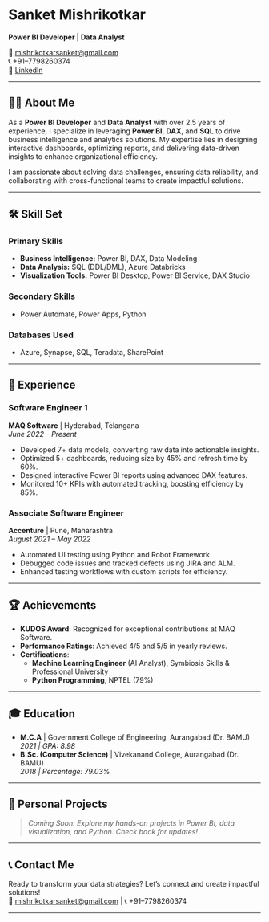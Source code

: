 # Sanket Mishrikotkar  
**Power BI Developer | Data Analyst**  

📧 mishrikotkarsanket@gmail.com  
📞 +91–7798260374  
🔗 [LinkedIn](#)  

---

## 👨‍💻 About Me  

As a **Power BI Developer** and **Data Analyst** with over 2.5 years of experience, I specialize in leveraging **Power BI**, **DAX**, and **SQL** to drive business intelligence and analytics solutions. My expertise lies in designing interactive dashboards, optimizing reports, and delivering data-driven insights to enhance organizational efficiency.  

I am passionate about solving data challenges, ensuring data reliability, and collaborating with cross-functional teams to create impactful solutions.  

---

## 🛠️ Skill Set  

### Primary Skills  
- **Business Intelligence:** Power BI, DAX, Data Modeling  
- **Data Analysis:** SQL (DDL/DML), Azure Databricks  
- **Visualization Tools:** Power BI Desktop, Power BI Service, DAX Studio  

### Secondary Skills  
- Power Automate, Power Apps, Python  

### Databases Used  
- Azure, Synapse, SQL, Teradata, SharePoint  

---

## 💼 Experience  

### **Software Engineer 1**  
**MAQ Software** | Hyderabad, Telangana  
*June 2022 – Present*  
- Developed 7+ data models, converting raw data into actionable insights.  
- Optimized 5+ dashboards, reducing size by 45% and refresh time by 60%.  
- Designed interactive Power BI reports using advanced DAX features.  
- Monitored 10+ KPIs with automated tracking, boosting efficiency by 85%.  

### **Associate Software Engineer**  
**Accenture** | Pune, Maharashtra  
*August 2021 – May 2022*  
- Automated UI testing using Python and Robot Framework.  
- Debugged code issues and tracked defects using JIRA and ALM.  
- Enhanced testing workflows with custom scripts for efficiency.  

---

## 🏆 Achievements  
- **KUDOS Award**: Recognized for exceptional contributions at MAQ Software.  
- **Performance Ratings**: Achieved 4/5 and 5/5 in yearly reviews.  
- **Certifications**:  
  - **Machine Learning Engineer** (AI Analyst), Symbiosis Skills & Professional University  
  - **Python Programming**, NPTEL (79%)  

---

## 🎓 Education  

- **M.C.A** | Government College of Engineering, Aurangabad (Dr. BAMU)  
  *2021 | GPA: 8.98*  
- **B.Sc. (Computer Science)** | Vivekanand College, Aurangabad (Dr. BAMU)  
  *2018 | Percentage: 79.03%*  

---

## 📂 Personal Projects  
> *Coming Soon: Explore my hands-on projects in Power BI, data visualization, and Python. Check back for updates!*  

---

## 📞 Contact Me  

Ready to transform your data strategies? Let’s connect and create impactful solutions!  
📧 mishrikotkarsanket@gmail.com | 📞 +91–7798260374  

---

